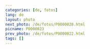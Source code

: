 ```yaml
---
categories: [de, fotos]
lang: de
layout: photo
next_photo: /de/fotos/P0000020.html
picname: P0000023
prev_photo: /de/fotos/P0000022.html
tags: []
---
```

